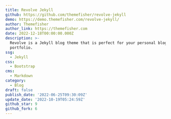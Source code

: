 ```yaml
---
title: Revolve Jekyll
github: https://github.com/themefisher/revolve-jekyll
demo: https://demo.themefisher.com/revolve-jekyll/
author: Themefisher
author_link: https://themefisher.com
date: 2022-12-18T00:00:00.000Z
description: >-
  Revolve is a Jekyll blog theme that is perfect for your personal blog or
  portfolio.
ssg:
  - Jekyll
css:
  - Bootstrap
cms:
  - Markdown
category:
  - Blog
draft: false
publish_date: '2022-06-25T09:30:09Z'
update_date: '2022-10-19T05:24:59Z'
github_star: 9
github_fork: 6
---
```


